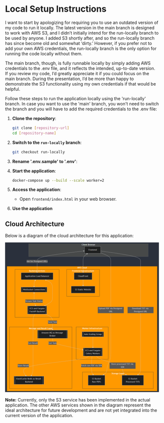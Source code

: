 # Local Setup Instructions

I want to start by apologizing for requiring you to use an outdated version of my code to run it locally. The latest version in the main branch is designed to work with AWS S3, and I didn’t initially intend for the run-locally branch to be used by anyone. I added S3 shortly after, and so the run-locally branch has since become old and somewhat ‘dirty.’ However, if you prefer not to add your own AWS credentials, the run-locally branch is the only option for running the code locally without them.

The main branch, though, is fully runnable locally by simply adding AWS credentials to the .env file, and it reflects the intended, up-to-date version. If you review my code, I’d greatly appreciate it if you could focus on the main branch. During the presentation, I’d be more than happy to demonstrate the S3 functionality using my own credentials if that would be helpful.

Follow these steps to run the application locally using the 'run-locally' branch. In case you want to use the 'main' branch, you won't need to switch the branch and you will have to add the required credentials to the .env file:

1. **Clone the repository**:
   ```bash
   git clone [repository-url]
   cd [repository-name]
   ```

2. **Switch to the `run-locally` branch**:
   ```bash
   git checkout run-locally
   ```

3. **Rename '.env.sample' to '.env'**:

4. **Start the application**:
   ```bash
   docker-compose up --build --scale worker=2
   ```
   
5. **Access the application**:
   - Open `frontend/index.html` in your web browser.

6. **Use the application**

## Cloud Architecture

Below is a diagram of the cloud architecture for this application:

![Cloud Architecture](cloud_architecture.png)

**Note:** Currently, only the S3 service has been implemented in the actual application. The other AWS services shown in the diagram represent the ideal architecture for future development and are not yet integrated into the current version of the application.

